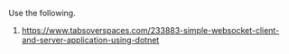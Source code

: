 
Use the following.

1. https://www.tabsoverspaces.com/233883-simple-websocket-client-and-server-application-using-dotnet


